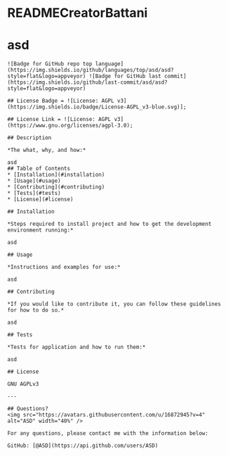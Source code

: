 # READMECreatorBattani

# asd
    ![Badge for GitHub repo top language](https://img.shields.io/github/languages/top/asd/asd?style=flat&logo=appveyor) ![Badge for GitHub last commit](https://img.shields.io/github/last-commit/asd/asd?style=flat&logo=appveyor)
    
    ## License Badge = ![License: AGPL v3](https://img.shields.io/badge/License-AGPL_v3-blue.svg)];

    ## License Link = ![License: AGPL v3](https://www.gnu.org/licenses/agpl-3.0);
    
    ## Description 
    
    *The what, why, and how:* 
    
    asd
    ## Table of Contents
    * [Installation](#installation)
    * [Usage](#usage)
    * [Contributing](#contributing)
    * [Tests](#tests)
    * [License](#license)
    
    ## Installation
    
    *Steps required to install project and how to get the development environment running:*
    
    asd
    
    ## Usage 
    
    *Instructions and examples for use:*
    
    asd
    
    ## Contributing
    
    *If you would like to contribute it, you can follow these guidelines for how to do so.*
    
    asd
    
    ## Tests
    
    *Tests for application and how to run them:*
    
    asd
    
    ## License
    
    GNU AGPLv3
    
    ---
    
    ## Questions?
    <img src="https://avatars.githubusercontent.com/u/16872945?v=4" alt="ASD" width="40%" />
    
    For any questions, please contact me with the information below:
   
    GitHub: [@ASD](https://api.github.com/users/ASD)
    
